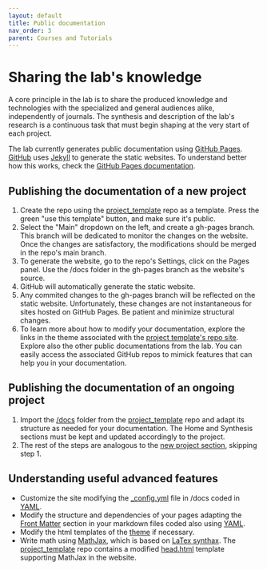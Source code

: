 ```yaml
---
layout: default
title: Public documentation
nav_order: 3
parent: Courses and Tutorials
---
```


# Sharing the lab's knowledge

A core principle in the lab is to share the produced knowledge and technologies with the specialized and general audiences alike, independently of journals. The synthesis and description of the lab's research is a continuous task that must begin shaping at the very start of each project. 

The lab currently generates public documentation using [GitHub Pages](https://pages.github.com). [GitHub](http://github.com/) uses [Jekyll](http://jekyllrb.com/) to generate the static websites. To understand better how this works, check the [GitHub Pages documentation](https://docs.github.com/en/pages).


## Publishing the documentation of a new project
1. Create the repo using the [project_template](https://github.com/luquelab/project_template) repo as a template. Press the green "use this template" button, and make sure it's public.
2. Select the "Main" dropdown on the left, and create a gh-pages branch. This branch will be dedicated to monitor the changes on the website. Once the changes are satisfactory, the modifications should be merged in the repo's main branch.
3. To generate the website, go to the repo's Settings, click on the Pages panel. Use the /docs folder in the gh-pages branch as the website's source.
4. GitHub will automatically generate the static website. 
5. Any commited changes to the gh-pages branch will be reflected on the static website. Unfortunately, these changes are not instantaneous for sites hosted on GitHub Pages. Be patient and minimize structural changes.
6. To learn more about how to modify your documentation, explore the links in the theme associated with the [project template's repo site](http://luquelab.github.io/project_template/). Explore also the other public documentations from the lab. You can easily access the associated GitHub repos to mimick features that can help you in your documentation.

## Publishing the documentation of an ongoing project
1. Import the [/docs](https://github.com/luquelab/project_template/tree/main/docs) folder from the [project_template](https://github.com/luquelab/project_template) repo and adapt its structure as needed for your documentation. The Home and Synthesis sections must be kept and updated accordingly to the project.
2. The rest of the steps are analogous to the [new project section](#publishing-the-documentation-of-a-new-project), skipping step 1.

## Understanding useful advanced features
+ Customize the site modifying the [_config.yml](https://jekyllrb.com/docs/configuration/) file in /docs coded in [YAML](https://yaml.org).
+ Modify the structure and dependencies of your pages adapting the [Front Matter](https://jekyllrb.com/docs/front-matter/) section in your markdown files coded also using [YAML](https://yaml.org).
+ Modify the html templates of the [theme](https://jekyllrb.com/docs/themes/) if necessary.
+ Write math using [MathJax](http://mathjax.org/), which is based on [LaTex synthax](https://en.wikibooks.org/wiki/LaTeX/Mathematics). The [project_template](https://github.com/luquelab/project_template) repo contains a modified [head.html](https://github.com/luquelab/project_template/blob/main/docs/_includes/head.html) template supporting MathJax in the website.
